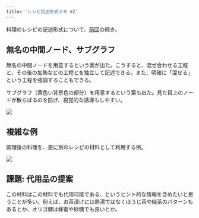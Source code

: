```yaml
---
title: 'レシピ記述形式メモ #2'
---
```

料理のレシピの記述形式について、[前回](https://r7kamura.com/articles/2022-05-13-mermaid-recipe-memo)の続き。

無名の中間ノード、サブグラフ
--------------

無名の中間ノードを用意するという案が出た。こうすると、混ぜ合わせる工程と、その後の加熱などの工程とを独立して記述できる。また、明確に「混ぜる」という工程を強調することもできる。

サブグラフ（黄色い背景色の部分）を用意するという案も出た。見た目上のノードが散らばるのを防げ、視覚的な誘導もしやすい。

![](https://lh6.googleusercontent.com/PYSGHRtKHvxo_ZssMT20Wu6JEy19AI6Nx7r4wMsZqTwRbmzfD_8dQZsrsLjaBLRApeygztcOHYQPZZgwH2MqwyH5nYtLpEyHFPdDsOsStc5FXadjuyWZH1z3rqErsIo4OufL5QEIuHI9G1GaAMyXrZCRVDKJhHP8TF6d7nLQ1GkQ-A-rpp7JsCU6pBig)

複雑な例
----

調理後の料理を、更に別のレシピの材料として利用する例。

![](https://lh6.googleusercontent.com/6saT5lihPCVZip1jLMw2-nyFkm7eVs2iFsufroS39aB1hLyxQuQWLZzNSHtJwNFqvm1b-m77iAgUV3P2XNukJBaInBZZYDLiHcCX4wGY2VN-o41L5qmQxvMnVzwAfVJ41Fkk1qaw7VAMbwH1-B0V1Umhsi9DarSAhOjecpMRzCou2akngufaxlRzXgHS)

課題: 代用品の提案
----------

この材料はこの材料でも代用可能である、というヒント的な情報を含めたいと思うことが多い。例えば、お茶漬けには熱湯ではなくほうじ茶や緑茶のパターンもあるとか、オリゴ糖は蜂蜜や砂糖でも良いとか。
